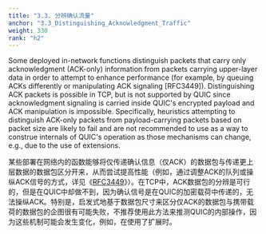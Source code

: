 ```yaml
---
title: "3.3. 分辨确认流量"
anchor: "3.3_Distinguishing_Acknowledgment_Traffic"
weight: 330
rank: "h2"
---
```


Some deployed in-network functions distinguish packets that carry only acknowledgment (ACK-only) information from packets carrying upper-layer data in order to attempt to enhance performance (for example, by queuing ACKs differently or manipulating ACK signaling [RFC3449]). Distinguishing ACK packets is possible in TCP, but is not supported by QUIC since acknowledgment signaling is carried inside QUIC's encrypted payload and ACK manipulation is impossible. Specifically, heuristics attempting to distinguish ACK-only packets from payload-carrying packets based on packet size are likely to fail and are not recommended to use as a way to construe internals of QUIC's operation as those mechanisms can change, e.g., due to the use of extensions.

某些部署在网络内的函数能够将仅传递确认信息（仅ACK）的数据包与传递更上层数据的数据包区分开来，从而尝试提高性能（例如，通过调整ACK的队列或操纵ACK信号的方式，详见《[RFC3449]()》）。在TCP中，ACK数据包的分辨是可行的，但是在QUIC中却做不到，因为确认信号是在QUIC的加密载荷中传递的，无法操纵ACK。特别是，启发式地基于数据包尺寸来区分仅ACK的数据包与携带载荷的数据包的企图很有可能失败，不推荐使用此方法来推测QUIC的内部操作，因为这些机制可能会发生变化，例如，在使用了扩展时。
